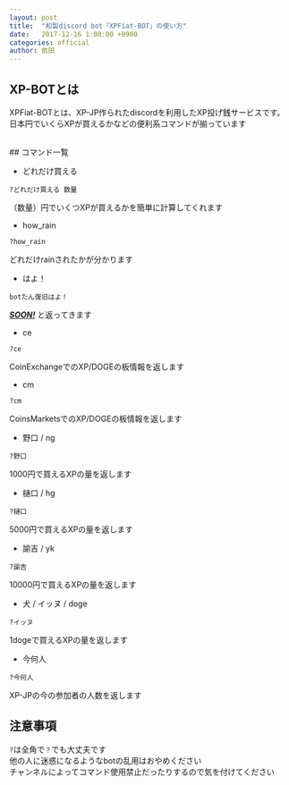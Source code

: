 ```yaml
---
layout: post
title:  "和製discord bot「XPFiat-BOT」の使い方"
date:   2017-12-16 1:00:00 +0900
categories: official
author: 依田
---
```

## XP-BOTとは
XPFiat-BOTとは、XP-JP作られたdiscordを利用したXP投げ銭サービスです。  
日本円でいくらXPが買えるかなどの便利系コマンドが揃っています  

<br>
## コマンド一覧

- どれだけ買える
```
?どれだけ買える 数量
```
（数量）円でいくつXPが買えるかを簡単に計算してくれます

- how_rain
```
?how_rain
```
どれだけrainされたかが分かります

- はよ！
```
botたん復旧はよ！
```
***<u>SOON!</u>*** と返ってきます

- ce
```
?ce
```
CoinExchangeでのXP/DOGEの板情報を返します

- cm
```
?cm
```
CoinsMarketsでのXP/DOGEの板情報を返します

- 野口 / ng
```
?野口
```
1000円で買えるXPの量を返します

- 樋口 / hg
```
?樋口
```
5000円で買えるXPの量を返します

- 諭吉 / yk
```
?諭吉
```
10000円で買えるXPの量を返します

- 犬 / イッヌ / doge
```
?イッヌ
```
1dogeで買えるXPの量を返します

- 今何人
```
?今何人
```
XP-JPの今の参加者の人数を返します


## 注意事項
`?`は全角で`？`でも大丈夫です  
他の人に迷惑になるようなbotの乱用はおやめください  
チャンネルによってコマンド使用禁止だったりするので気を付けてください  
